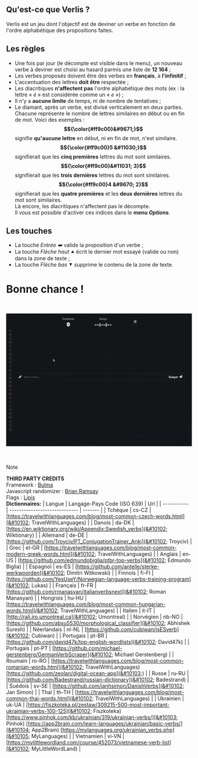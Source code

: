 ## Qu'est-ce que Verlis ?

Verlis est un jeu dont l'objectif est de deviner un verbe en fonction de l'ordre alphabétique des propositions faites.

## Les règles

- Une fois par jour (le décompte est visible dans le menu), un nouveau verbe à deviner est choisi au hasard parmis une liste de <strong>12 164</strong> ;
- Les verbes proposés doivent être des verbes en <strong>français</strong>, à <strong>l'infinitif</strong> ;
- L'accentuation des lettres <strong>doit être</strong> respectée ;
- Les diacritiques <strong>n'affectent pas</strong> l'ordre alphabétique des mots (ex : la lettre &laquo; <em>é</em> &raquo; est considérée comme un &laquo; <em>e</em> &raquo;) ;
- Il n'y a <strong>aucune limite</strong> de temps, ni de nombre de tentatives ;
- Le diamant, après un verbe, est divisé verticalement en deux parties. Chacune représente le nombre de lettres similaires en début ou en fin de mot. Voici des exemples :<br/>
<strong>$${\color{#ff9c00}&#9671;}$$</strong> signifie <strong>qu'aucune lettre</strong> en début, ni en fin de mot, n'est similaire.<br/>
<strong>$${\color{#ff9c00}5 &#11030;}$$</strong> signifierait que les <strong>cinq premières</strong> lettres du mot sont similaires.<br/>
<strong>$${\color{#ff9c00}&#11031; 3}$$</strong> signifierait que les <strong>trois dernières</strong> lettres du mot sont similaires.<br/>
<strong>$${\color{#ff9c00}4 &#9670; 2}$$</strong> signifierait que les <strong>quatre premières</strong> et les <strong>deux dernières</strong> lettres du mot sont similaires.<br/>
Là encore, les diacritiques n'affectent pas le décompte.<br/>
Il vous est possible d'activer ces indices dans le <strong>menu <em>Options</em></strong>.

## Les touches

- La touche <em>Entrée</em> &#11176; valide la proposition d'un verbe ;
- La touche <em>Flèche haut</em> &#11205; écrit le dernier mot essayé (valide ou non) dans la zone de texte ;
- La touche <em>Flèche bas</em> &#11206; supprime le contenu de la zone de texte.

# Bonne chance !

<br/>

![screencast](screencast.gif)

<br/>

> [!NOTE]
> __THIRD PARTY CREDITS__\
> Framework : [Bulma](https://bulma.io)\
> Javascript randomizer : [Brian Ramsay](https://github.com/BrianRamsay/Randomizer)\
> Flags : [Lipis](https://github.com/lipis/flag-icons)\
> __Dictionnaires:__
> | Langue  		| Langage-Pays Code (ISO 639) 	| Url			|
> | ----------- | -----------------------------	| ------- |
> |	Tchèque			|	cs-CZ													| [https://travelwithlanguages.com/blog/most-common-czech-words.html](&#10102; TravelWithLanguages) |
> |	Danois  		|	da-DK													| [https://en.wiktionary.org/wiki/Appendix:Swedish_verbs](&#10102; Wiktionary) |
> |	Allemand  	|	de-DE													| [https://github.com/Troyciv/PT_ConjugationTrainer_Anki](&#10102; Troyciv) |
> |	Grec				|	el-GR													| [https://travelwithlanguages.com/blog/most-common-modern-greek-words.html](&#10102; TravelWithLanguages) |
> |	Anglais  		|	en-US													| [https://github.com/edmundobiglia/ptbr-top-verbs](&#10102; Edmundo Biglia) |
> |	Espagnol  	|	es-ES													| [https://github.com/antelle/sterke-werkwoorden](&#10102; Dimitri Witkowski) |
> |	Finnois  		|	fi-FI													| [https://github.com/YesUseY/Norwegian-language-verbs-training-program](&#10102; Lukas) |
> |	Français  	|	fr-FR													| [https://github.com/rmanasyan/italianverbsnext](&#10102; Roman Manasyan) |
> |	Hongrois		|	hu-HU													| [https://travelwithlanguages.com/blog/most-common-hungarian-words.html](&#10102; TravelWithLanguages) |
> |	Italien  		|	it-IT													| [http://rali.iro.umontreal.ca](&#10102; Umontreal) |
> |	Norvégien  	|	nb-NO													| [https://github.com/absu5530/morphological_classifier](&#10102; Abhishek Suresh) |
> |	Néerlandais	|	nl-NL													| [https://github.com/cubiwan/jsESverb](&#10102; Cubiwan) |
> |	Portugais  	|	pt-BR													| [https://github.com/david47k/top-english-wordlists](&#10102; David47k) |
> |	Portugais  	|	pt-PT													| [https://github.com/michael-gerstenberg/GermanVerbScraper](&#10102; Michael Gerstenberg) |
> |	Roumain			|	ro-RO													| [https://travelwithlanguages.com/blog/most-common-romanian-words.html](&#10102; TravelWithLanguages) [https://github.com/zeolan/digital-ocean-app](&#10103;) |
> |	Russe				|	ru-RU													| [https://github.com/Badestrand/russian-dictionary](&#10102; Badestrand) |
> |	Suédois  		|	sv-SE													| [https://github.com/janhsimon/DanishVerbs](&#10102; Jan Simon) |
> |	Thaï				|	th-TH													| [https://travelwithlanguages.com/blog/most-common-thai-words.html](&#10102; TravelWithLanguages) |
> |	Ukrainien		|	uk-UA													| [https://fiszkoteka.pl/zestaw/309215-500-most-important-ukrainian-verbs-100-125](&#10102; Fiszkoteka) [https://www.pinhok.com/kb/ukrainian/319/ukrainian-verbs/](&#10103; Pinhok) [https://app2brain.com/learn-languages/ukrainian/basic-verbs/](&#10104; App2Brain) [https://mylanguages.org/ukrainian_verbs.php](&#10105; MyLanguages) |
> |	Vietnamien	|	vi-VN													| [https://mylittlewordland.com/course/452073/vietnamese-verb-list](&#10102; MyLittleWordLand) |